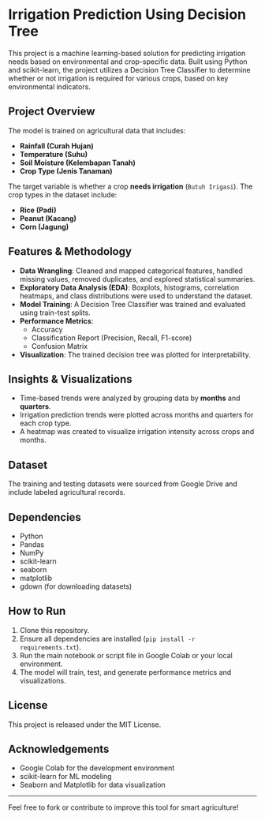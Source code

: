 # Irrigation Prediction Using Decision Tree

This project is a machine learning-based solution for predicting irrigation needs based on environmental and crop-specific data. Built using Python and scikit-learn, the project utilizes a Decision Tree Classifier to determine whether or not irrigation is required for various crops, based on key environmental indicators.

## Project Overview

The model is trained on agricultural data that includes:

- **Rainfall (Curah Hujan)**
- **Temperature (Suhu)**
- **Soil Moisture (Kelembapan Tanah)**
- **Crop Type (Jenis Tanaman)**

The target variable is whether a crop **needs irrigation** (`Butuh Irigasi`). The crop types in the dataset include:
- **Rice (Padi)**
- **Peanut (Kacang)**
- **Corn (Jagung)**

## Features & Methodology

- **Data Wrangling**: Cleaned and mapped categorical features, handled missing values, removed duplicates, and explored statistical summaries.
- **Exploratory Data Analysis (EDA)**: Boxplots, histograms, correlation heatmaps, and class distributions were used to understand the dataset.
- **Model Training**: A Decision Tree Classifier was trained and evaluated using train-test splits.
- **Performance Metrics**:
  - Accuracy
  - Classification Report (Precision, Recall, F1-score)
  - Confusion Matrix
- **Visualization**: The trained decision tree was plotted for interpretability.

## Insights & Visualizations

- Time-based trends were analyzed by grouping data by **months** and **quarters**.
- Irrigation prediction trends were plotted across months and quarters for each crop type.
- A heatmap was created to visualize irrigation intensity across crops and months.

## Dataset

The training and testing datasets were sourced from Google Drive and include labeled agricultural records.

## Dependencies

- Python
- Pandas
- NumPy
- scikit-learn
- seaborn
- matplotlib
- gdown (for downloading datasets)

## How to Run

1. Clone this repository.
2. Ensure all dependencies are installed (`pip install -r requirements.txt`).
3. Run the main notebook or script file in Google Colab or your local environment.
4. The model will train, test, and generate performance metrics and visualizations.

## License

This project is released under the MIT License.

## Acknowledgements

- Google Colab for the development environment
- scikit-learn for ML modeling
- Seaborn and Matplotlib for data visualization

---

Feel free to fork or contribute to improve this tool for smart agriculture!
